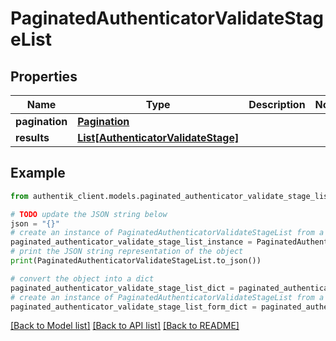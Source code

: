 # PaginatedAuthenticatorValidateStageList


## Properties

Name | Type | Description | Notes
------------ | ------------- | ------------- | -------------
**pagination** | [**Pagination**](Pagination.md) |  | 
**results** | [**List[AuthenticatorValidateStage]**](AuthenticatorValidateStage.md) |  | 

## Example

```python
from authentik_client.models.paginated_authenticator_validate_stage_list import PaginatedAuthenticatorValidateStageList

# TODO update the JSON string below
json = "{}"
# create an instance of PaginatedAuthenticatorValidateStageList from a JSON string
paginated_authenticator_validate_stage_list_instance = PaginatedAuthenticatorValidateStageList.from_json(json)
# print the JSON string representation of the object
print(PaginatedAuthenticatorValidateStageList.to_json())

# convert the object into a dict
paginated_authenticator_validate_stage_list_dict = paginated_authenticator_validate_stage_list_instance.to_dict()
# create an instance of PaginatedAuthenticatorValidateStageList from a dict
paginated_authenticator_validate_stage_list_form_dict = paginated_authenticator_validate_stage_list.from_dict(paginated_authenticator_validate_stage_list_dict)
```
[[Back to Model list]](../README.md#documentation-for-models) [[Back to API list]](../README.md#documentation-for-api-endpoints) [[Back to README]](../README.md)



